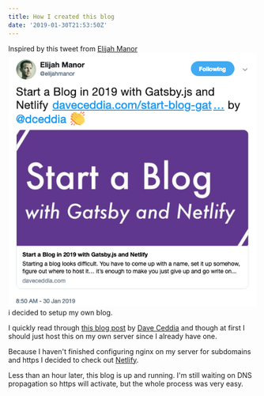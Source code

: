 ```yaml
---
title: How I created this blog
date: '2019-01-30T21:53:50Z'
---
```


Inspired by this tweet from [Elijah Manor](https://twitter.com/elijahmanor)
![Elijah tweet](./elijah-tweet.png)
i decided to setup my own blog.

I quickly read through [this blog post](https://daveceddia.com/start-blog-gatsby-netlify/) by [Dave Ceddia](https://twitter.com/dceddia) and though at first I should just host this on my own server since I already have one.

Because I haven't finished configuring nginx on my server for subdomains and https I decided to check out [Netlify](https://netlify.com).

Less than an hour later, this blog is up and running. I'm still waiting on DNS propagation so https will activate, but the whole process was very easy.
